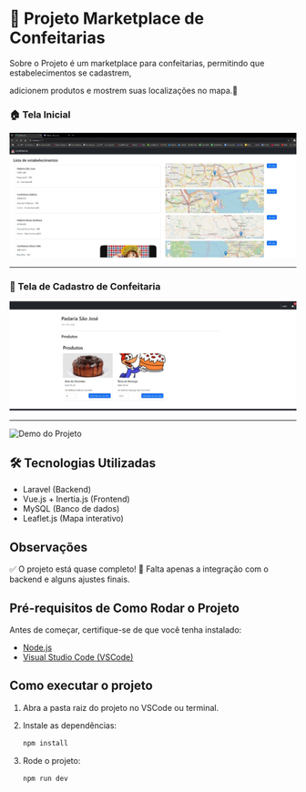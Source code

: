 
# 🍰 Projeto Marketplace de Confeitarias
Sobre o Projeto é um marketplace para confeitarias, permitindo que estabelecimentos se cadastrem, 

adicionem produtos e mostrem suas localizações no mapa.🚀

### 🏠 Tela Inicial
<img src="https://raw.githubusercontent.com/magnostudent/imagens_tep/refs/heads/main/imagens_tep/img_1.jpg" alt="Tela Inicial" width="600"/>

---

### 🧁 Tela de Cadastro de Confeitaria
<img src="https://raw.githubusercontent.com/magnostudent/imagens_tep/refs/heads/main/imagens_tep/img_2.jpg" alt="Tela Cadastro" width="600"/>

---
![Demo do Projeto](https://raw.githubusercontent.com/magnostudent/imagens_tep/refs/heads/main/gif/git.gif)


## 🛠️ Tecnologias Utilizadas

- Laravel (Backend)
- Vue.js + Inertia.js (Frontend)
- MySQL (Banco de dados)
- Leaflet.js (Mapa interativo)



## Observações
✅ O projeto está quase completo!
🔧 Falta apenas a integração com o backend e alguns ajustes finais.

## Pré-requisitos de Como Rodar o Projeto

Antes de começar, certifique-se de que você tenha instalado:

- [Node.js](https://nodejs.org/pt/download)
- [Visual Studio Code (VSCode)](https://code.visualstudio.com/download)

## Como executar o projeto

1. Abra a pasta raiz do projeto no VSCode ou terminal.

2. Instale as dependências:

   ```bash
   npm install

3. Rode o projeto:
   ```bash
   npm run dev

